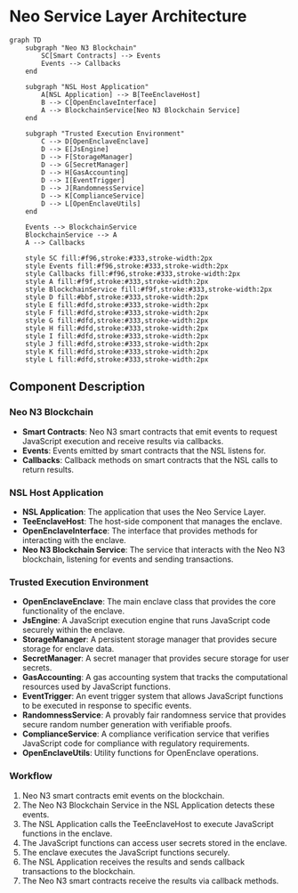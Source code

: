 # Neo Service Layer Architecture

```mermaid
graph TD
    subgraph "Neo N3 Blockchain"
        SC[Smart Contracts] --> Events
        Events --> Callbacks
    end

    subgraph "NSL Host Application"
        A[NSL Application] --> B[TeeEnclaveHost]
        B --> C[OpenEnclaveInterface]
        A --> BlockchainService[Neo N3 Blockchain Service]
    end

    subgraph "Trusted Execution Environment"
        C --> D[OpenEnclaveEnclave]
        D --> E[JsEngine]
        D --> F[StorageManager]
        D --> G[SecretManager]
        D --> H[GasAccounting]
        D --> I[EventTrigger]
        D --> J[RandomnessService]
        D --> K[ComplianceService]
        D --> L[OpenEnclaveUtils]
    end

    Events --> BlockchainService
    BlockchainService --> A
    A --> Callbacks

    style SC fill:#f96,stroke:#333,stroke-width:2px
    style Events fill:#f96,stroke:#333,stroke-width:2px
    style Callbacks fill:#f96,stroke:#333,stroke-width:2px
    style A fill:#f9f,stroke:#333,stroke-width:2px
    style BlockchainService fill:#f9f,stroke:#333,stroke-width:2px
    style D fill:#bbf,stroke:#333,stroke-width:2px
    style E fill:#dfd,stroke:#333,stroke-width:2px
    style F fill:#dfd,stroke:#333,stroke-width:2px
    style G fill:#dfd,stroke:#333,stroke-width:2px
    style H fill:#dfd,stroke:#333,stroke-width:2px
    style I fill:#dfd,stroke:#333,stroke-width:2px
    style J fill:#dfd,stroke:#333,stroke-width:2px
    style K fill:#dfd,stroke:#333,stroke-width:2px
    style L fill:#dfd,stroke:#333,stroke-width:2px
```

## Component Description

### Neo N3 Blockchain

- **Smart Contracts**: Neo N3 smart contracts that emit events to request JavaScript execution and receive results via callbacks.
- **Events**: Events emitted by smart contracts that the NSL listens for.
- **Callbacks**: Callback methods on smart contracts that the NSL calls to return results.

### NSL Host Application

- **NSL Application**: The application that uses the Neo Service Layer.
- **TeeEnclaveHost**: The host-side component that manages the enclave.
- **OpenEnclaveInterface**: The interface that provides methods for interacting with the enclave.
- **Neo N3 Blockchain Service**: The service that interacts with the Neo N3 blockchain, listening for events and sending transactions.

### Trusted Execution Environment

- **OpenEnclaveEnclave**: The main enclave class that provides the core functionality of the enclave.
- **JsEngine**: A JavaScript execution engine that runs JavaScript code securely within the enclave.
- **StorageManager**: A persistent storage manager that provides secure storage for enclave data.
- **SecretManager**: A secret manager that provides secure storage for user secrets.
- **GasAccounting**: A gas accounting system that tracks the computational resources used by JavaScript functions.
- **EventTrigger**: An event trigger system that allows JavaScript functions to be executed in response to specific events.
- **RandomnessService**: A provably fair randomness service that provides secure random number generation with verifiable proofs.
- **ComplianceService**: A compliance verification service that verifies JavaScript code for compliance with regulatory requirements.
- **OpenEnclaveUtils**: Utility functions for OpenEnclave operations.

### Workflow

1. Neo N3 smart contracts emit events on the blockchain.
2. The Neo N3 Blockchain Service in the NSL Application detects these events.
3. The NSL Application calls the TeeEnclaveHost to execute JavaScript functions in the enclave.
4. The JavaScript functions can access user secrets stored in the enclave.
5. The enclave executes the JavaScript functions securely.
6. The NSL Application receives the results and sends callback transactions to the blockchain.
7. The Neo N3 smart contracts receive the results via callback methods.
